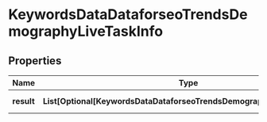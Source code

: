 # KeywordsDataDataforseoTrendsDemographyLiveTaskInfo


## Properties

| Name | Type | Description | Notes |
|------------ | ------------- | ------------- | -------------|
**result** | **List[Optional[KeywordsDataDataforseoTrendsDemographyLiveResultInfo]]** | array of results |[optional]|